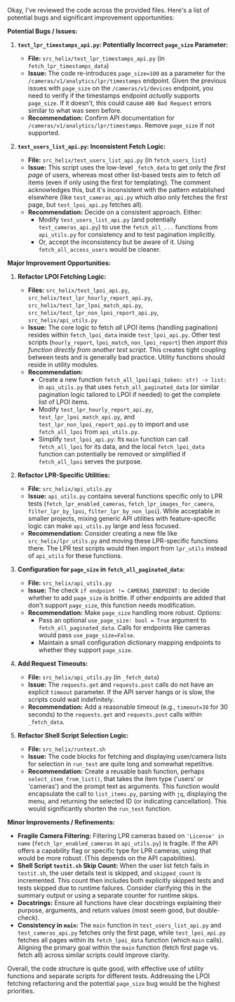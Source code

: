 Okay, I've reviewed the code across the provided files. Here's a list of potential bugs and significant improvement opportunities:

**Potential Bugs / Issues:**

1.  **`test_lpr_timestamps_api.py`: Potentially Incorrect `page_size` Parameter:**
    *   **File:** `src_helix/test_lpr_timestamps_api.py` (in `fetch_lpr_timestamps_data`)
    *   **Issue:** The code re-introduces `page_size=100` as a parameter for the `/cameras/v1/analytics/lpr/timestamps` endpoint. Given the previous issues with `page_size` on the `/cameras/v1/devices` endpoint, you need to verify if the timestamps endpoint *actually* supports `page_size`. If it doesn't, this could cause `400 Bad Request` errors similar to what was seen before.
    *   **Recommendation:** Confirm API documentation for `/cameras/v1/analytics/lpr/timestamps`. Remove `page_size` if not supported.

2.  **`test_users_list_api.py`: Inconsistent Fetch Logic:**
    *   **File:** `src_helix/test_users_list_api.py` (in `fetch_users_list`)
    *   **Issue:** This script uses the low-level `_fetch_data` to get only the *first page* of users, whereas most other list-based tests aim to fetch *all* items (even if only using the first for templating). The comment acknowledges this, but it's inconsistent with the pattern established elsewhere (like `test_cameras_api.py` which *also* only fetches the first page, but `test_lpoi_api.py` fetches all).
    *   **Recommendation:** Decide on a consistent approach. Either:
        *   Modify `test_users_list_api.py` (and potentially `test_cameras_api.py`) to use the `fetch_all_...` functions from `api_utils.py` for consistency and to test pagination implicitly.
        *   Or, accept the inconsistency but be aware of it. Using `fetch_all_access_users` would be cleaner.

**Major Improvement Opportunities:**

1.  **Refactor LPOI Fetching Logic:**
    *   **Files:** `src_helix/test_lpoi_api.py`, `src_helix/test_lpr_hourly_report_api.py`, `src_helix/test_lpr_lpoi_match_api.py`, `src_helix/test_lpr_non_lpoi_report_api.py`, `src_helix/api_utils.py`
    *   **Issue:** The core logic to fetch *all* LPOI items (handling pagination) resides within `fetch_lpoi_data` inside `test_lpoi_api.py`. Other test scripts (`hourly_report`, `lpoi_match`, `non_lpoi_report`) then *import this function directly from another test script*. This creates tight coupling between tests and is generally bad practice. Utility functions should reside in utility modules.
    *   **Recommendation:**
        *   Create a new function `fetch_all_lpoi(api_token: str) -> list:` in `api_utils.py` that uses `fetch_all_paginated_data` (or similar pagination logic tailored to LPOI if needed) to get the complete list of LPOI items.
        *   Modify `test_lpr_hourly_report_api.py`, `test_lpr_lpoi_match_api.py`, and `test_lpr_non_lpoi_report_api.py` to import and use `fetch_all_lpoi` from `api_utils.py`.
        *   Simplify `test_lpoi_api.py`: Its `main` function can call `fetch_all_lpoi` for its data, and the local `fetch_lpoi_data` function can potentially be removed or simplified if `fetch_all_lpoi` serves the purpose.

2.  **Refactor LPR-Specific Utilities:**
    *   **File:** `src_helix/api_utils.py`
    *   **Issue:** `api_utils.py` contains several functions specific only to LPR tests (`fetch_lpr_enabled_cameras`, `fetch_lpr_images_for_camera`, `filter_lpr_by_lpoi`, `filter_lpr_by_non_lpoi`). While acceptable in smaller projects, mixing generic API utilities with feature-specific logic can make `api_utils.py` large and less focused.
    *   **Recommendation:** Consider creating a new file like `src_helix/lpr_utils.py` and moving these LPR-specific functions there. The LPR test scripts would then import from `lpr_utils` instead of `api_utils` for these functions.

3.  **Configuration for `page_size` in `fetch_all_paginated_data`:**
    *   **File:** `src_helix/api_utils.py`
    *   **Issue:** The check `if endpoint != CAMERAS_ENDPOINT:` to decide whether to add `page_size` is brittle. If other endpoints are added that don't support `page_size`, this function needs modification.
    *   **Recommendation:** Make `page_size` handling more robust. Options:
        *   Pass an optional `use_page_size: bool = True` argument to `fetch_all_paginated_data`. Calls for endpoints like cameras would pass `use_page_size=False`.
        *   Maintain a small configuration dictionary mapping endpoints to whether they support `page_size`.

4.  **Add Request Timeouts:**
    *   **File:** `src_helix/api_utils.py` (in `_fetch_data`)
    *   **Issue:** The `requests.get` and `requests.post` calls do not have an explicit `timeout` parameter. If the API server hangs or is slow, the scripts could wait indefinitely.
    *   **Recommendation:** Add a reasonable timeout (e.g., `timeout=30` for 30 seconds) to the `requests.get` and `requests.post` calls within `_fetch_data`.

5.  **Refactor Shell Script Selection Logic:**
    *   **File:** `src_helix/runtest.sh`
    *   **Issue:** The code blocks for fetching and displaying user/camera lists for selection in `run_test` are quite long and somewhat repetitive.
    *   **Recommendation:** Create a reusable bash function, perhaps `select_item_from_list()`, that takes the item type ('users' or 'cameras') and the prompt text as arguments. This function would encapsulate the call to `list_items.py`, parsing with `jq`, displaying the menu, and returning the selected ID (or indicating cancellation). This would significantly shorten the `run_test` function.

**Minor Improvements / Refinements:**

*   **Fragile Camera Filtering:** Filtering LPR cameras based on `'License' in name` (`fetch_lpr_enabled_cameras` in `api_utils.py`) is fragile. If the API offers a capability flag or specific type for LPR cameras, using that would be more robust. (This depends on the API capabilities).
*   **Shell Script `testit.sh` Skip Count:** When the user list fetch fails in `testit.sh`, the user details test is skipped, and `skipped_count` is incremented. This count then includes both explicitly skipped tests and tests skipped due to runtime failures. Consider clarifying this in the summary output or using a separate counter for runtime skips.
*   **Docstrings:** Ensure all functions have clear docstrings explaining their purpose, arguments, and return values (most seem good, but double-check).
*   **Consistency in `main`:** The `main` function in `test_users_list_api.py` and `test_cameras_api.py` fetches only the first page, while `test_lpoi_api.py` fetches all pages within its `fetch_lpoi_data` function (which `main` calls). Aligning the primary goal within the `main` function (fetch first page vs. fetch all) across similar scripts could improve clarity.

Overall, the code structure is quite good, with effective use of utility functions and separate scripts for different tests. Addressing the LPOI fetching refactoring and the potential `page_size` bug would be the highest priorities.